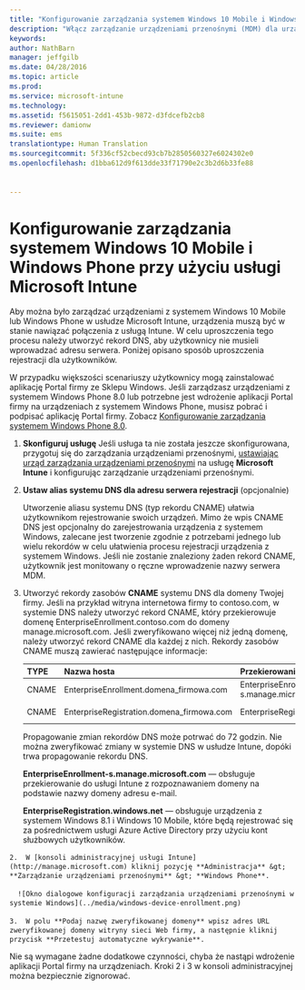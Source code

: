 ```yaml
---
title: "Konfigurowanie zarządzania systemem Windows 10 Mobile i Windows Phone przy użyciu usługi Microsoft Intune | Microsoft Intune"
description: "Włącz zarządzanie urządzeniami przenośnymi (MDM) dla urządzeń z systemem Windows 10 Mobile lub Windows Phone w usłudze Microsoft Intune."
keywords: 
author: NathBarn
manager: jeffgilb
ms.date: 04/28/2016
ms.topic: article
ms.prod: 
ms.service: microsoft-intune
ms.technology: 
ms.assetid: f5615051-2dd1-453b-9872-d3fdcefb2cb8
ms.reviewer: damionw
ms.suite: ems
translationtype: Human Translation
ms.sourcegitcommit: 5f336cf52cbecd93cb7b2850560327e6024302e0
ms.openlocfilehash: d1bba612d9f613dde33f71790e2c3b2d6b33fe88


---
```



# Konfigurowanie zarządzania systemem Windows 10 Mobile i Windows Phone przy użyciu usługi Microsoft Intune
Aby można było zarządzać urządzeniami z systemem Windows 10 Mobile lub Windows Phone w usłudze Microsoft Intune, urządzenia muszą być w stanie nawiązać połączenia z usługą Intune. W celu uproszczenia tego procesu należy utworzyć rekord DNS, aby użytkownicy nie musieli wprowadzać adresu serwera. Poniżej opisano sposób uproszczenia rejestracji dla użytkowników.  

W przypadku większości scenariuszy użytkownicy mogą zainstalować aplikację Portal firmy ze Sklepu Windows. Jeśli zarządzasz urządzeniami z systemem Windows Phone 8.0 lub potrzebne jest wdrożenie aplikacji Portal firmy na urządzeniach z systemem Windows Phone, musisz pobrać i podpisać aplikację Portal firmy. Zobacz [Konfigurowanie zarządzania systemem Windows Phone 8.0](set-up-windows-phone-8.0-management-with-microsoft-intune.md).

1.  **Skonfiguruj usługę** Jeśli usługa ta nie została jeszcze skonfigurowana, przygotuj się do zarządzania urządzeniami przenośnymi, [ustawiając urząd zarządzania urządzeniami przenośnymi](get-ready-to-enroll-devices-in-microsoft-intune.md#set-mobile-device-management-authority) na usługę **Microsoft Intune** i konfigurując zarządzanie urządzeniami przenośnymi.

2.  **Ustaw alias systemu DNS dla adresu serwera rejestracji** (opcjonalnie)

    Utworzenie aliasu systemu DNS (typ rekordu CNAME) ułatwia użytkownikom rejestrowanie swoich urządzeń. Mimo że wpis CNAME DNS jest opcjonalny do zarejestrowania urządzenia z systemem Windows, zalecane jest tworzenie zgodnie z potrzebami jednego lub wielu rekordów w celu ułatwienia procesu rejestracji urządzenia z systemem Windows. Jeśli nie zostanie znaleziony żaden rekord CNAME, użytkownik jest monitowany o ręczne wprowadzenie nazwy serwera MDM.

  1.  Utworzyć rekordy zasobów **CNAME** systemu DNS dla domeny Twojej firmy. Jeśli na przykład witryna internetowa firmy to contoso.com, w systemie DNS należy utworzyć rekord CNAME, który przekierowuje domenę EnterpriseEnrollment.contoso.com do domeny manage.microsoft.com. Jeśli zweryfikowano więcej niż jedną domenę, należy utworzyć rekord CNAME dla każdej z nich. Rekordy zasobów CNAME muszą zawierać następujące informacje:

      |TYPE|Nazwa hosta|Przekierowanie na|TTL|
      |--------|-------------|-------------|-------|
      |CNAME|EnterpriseEnrollment.domena_firmowa.com|EnterpriseEnrollment-s.manage.microsoft.com |1 godzina|
      |CNAME|EnterpriseRegistration.domena_firmowa.com|EnterpriseRegistration.windows.net|1 godzina|

      Propagowanie zmian rekordów DNS może potrwać do 72 godzin. Nie można zweryfikować zmiany w systemie DNS w usłudze Intune, dopóki trwa propagowanie rekordu DNS.

      **EnterpriseEnrollment-s.manage.microsoft.com** — obsługuje przekierowanie do usługi Intune z rozpoznawaniem domeny na podstawie nazwy domeny adresu e-mail.

      **EnterpriseRegistration.windows.net** — obsługuje urządzenia z systemem Windows 8.1 i Windows 10 Mobile, które będą rejestrować się za pośrednictwem usługi Azure Active Directory przy użyciu kont służbowych użytkowników.

    2.  W [konsoli administracyjnej usługi Intune](http://manage.microsoft.com) kliknij pozycję **Administracja** &gt; **Zarządzanie urządzeniami przenośnymi** &gt; **Windows Phone**.

      ![Okno dialogowe konfiguracji zarządzania urządzeniami przenośnymi w systemie Windows](../media/windows-device-enrollment.png)

    3.  W polu **Podaj nazwę zweryfikowanej domeny** wpisz adres URL zweryfikowanej domeny witryny sieci Web firmy, a następnie kliknij przycisk **Przetestuj automatyczne wykrywanie**.



Nie są wymagane żadne dodatkowe czynności, chyba że nastąpi wdrożenie aplikacji Portal firmy na urządzeniach.  Kroki 2 i 3 w konsoli administracyjnej można bezpiecznie zignorować.



<!--HONumber=Jul16_HO3-->


